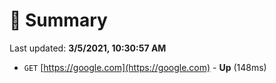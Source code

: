 # 📖 Summary
Last updated: **3/5/2021, 10:30:57 AM**

- `GET` [https://google.com](https://google.com) - **Up** (148ms)
